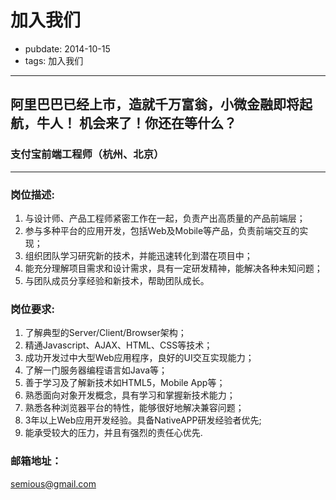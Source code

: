# 加入我们
- pubdate: 2014-10-15
- tags: 加入我们

---
<style>
.row .threecol{
	display:none;
}
.row .ninecol{
	width:100%;
}
</style>
## 阿里巴巴已经上市，造就千万富翁，小微金融即将起航，牛人！ 机会来了！你还在等什么？</h2>

### 支付宝前端工程师（杭州、北京）

------

### 岗位描述:
1. 与设计师、产品工程师紧密工作在一起，负责产出高质量的产品前端层；
2. 参与多种平台的应用开发，包括Web及Mobile等产品，负责前端交互的实现；
3. 组织团队学习研究新的技术，并能迅速转化到潜在项目中；
4. 能充分理解项目需求和设计需求，具有一定研发精神，能解决各种未知问题；
5. 与团队成员分享经验和新技术，帮助团队成长。

### 岗位要求:
1. 了解典型的Server/Client/Browser架构；
2. 精通Javascript、AJAX、HTML、CSS等技术；
3. 成功开发过中大型Web应用程序，良好的UI交互实现能力；
4. 了解一门服务器编程语言如Java等；
5. 善于学习及了解新技术如HTML5，Mobile App等；
6. 熟悉面向对象开发概念，具有学习和掌握新技术能力；
7. 熟悉各种浏览器平台的特性，能够很好地解决兼容问题；
8. 3年以上Web应用开发经验。具备NativeAPP研发经验者优先;
9. 能承受较大的压力，并且有强烈的责任心优先.

### 邮箱地址：
semious@gmail.com
